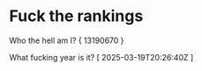 # Fuck the rankings

Who the hell am I?
{ 13190670 }

What fucking year is it?
[ 2025-03-19T20:26:40Z ]
